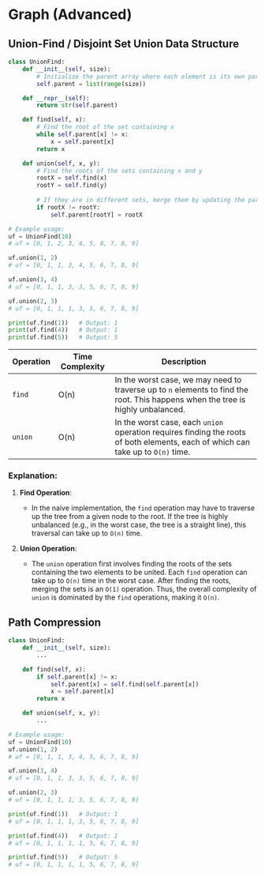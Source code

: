 # Graph (Advanced)
## Union-Find / Disjoint Set Union Data Structure
```python
class UnionFind:
    def __init__(self, size):
        # Initialize the parent array where each element is its own parent
        self.parent = list(range(size))

    def __repr__(self):
        return str(self.parent)

    def find(self, x):
        # Find the root of the set containing x
        while self.parent[x] != x:
            x = self.parent[x]
        return x

    def union(self, x, y):
        # Find the roots of the sets containing x and y
        rootX = self.find(x)
        rootY = self.find(y)
        
        # If they are in different sets, merge them by updating the parent of rootY to rootX
        if rootX != rootY:
            self.parent[rootY] = rootX

# Example usage:
uf = UnionFind(10)
# uf = [0, 1, 2, 3, 4, 5, 6, 7, 8, 9]

uf.union(1, 2)
# uf = [0, 1, 1, 3, 4, 5, 6, 7, 8, 9]

uf.union(3, 4)
# uf = [0, 1, 1, 3, 3, 5, 6, 7, 8, 9]

uf.union(2, 3)
# uf = [0, 1, 1, 1, 3, 5, 6, 7, 8, 9]

print(uf.find(1))   # Output: 1
print(uf.find(4))   # Output: 1
print(uf.find(5))   # Output: 5
```


| Operation | Time Complexity | Description |
|-----------|-----------------|-------------|
| `find`    | O(n)            | In the worst case, we may need to traverse up to `n` elements to find the root. This happens when the tree is highly unbalanced. |
| `union`   | O(n)            | In the worst case, each `union` operation requires finding the roots of both elements, each of which can take up to `O(n)` time. |

### Explanation:
1. **Find Operation**:
   - In the naive implementation, the `find` operation may have to traverse up the tree from a given node to the root. If the tree is highly unbalanced (e.g., in the worst case, the tree is a straight line), this traversal can take up to `O(n)` time.

2. **Union Operation**:
   - The `union` operation first involves finding the roots of the sets containing the two elements to be united. Each `find` operation can take up to `O(n)` time in the worst case. After finding the roots, merging the sets is an `O(1)` operation. Thus, the overall complexity of `union` is dominated by the `find` operations, making it `O(n)`.

## Path Compression
```python
class UnionFind:
    def __init__(self, size):
        ...

    def find(self, x):
        if self.parent[x] != x:
            self.parent[x] = self.find(self.parent[x])
            x = self.parent[x]
        return x

    def union(self, x, y):
        ...

# Example usage:
uf = UnionFind(10)
uf.union(1, 2)
# uf = [0, 1, 1, 3, 4, 5, 6, 7, 8, 9]

uf.union(3, 4)
# uf = [0, 1, 1, 3, 3, 5, 6, 7, 8, 9]

uf.union(2, 3)
# uf = [0, 1, 1, 1, 3, 5, 6, 7, 8, 9]

print(uf.find(1))   # Output: 1
# uf = [0, 1, 1, 1, 3, 5, 6, 7, 8, 9]

print(uf.find(4))   # Output: 1
# uf = [0, 1, 1, 1, 1, 5, 6, 7, 8, 9]

print(uf.find(5))   # Output: 5
# uf = [0, 1, 1, 1, 1, 5, 6, 7, 8, 9]
```
